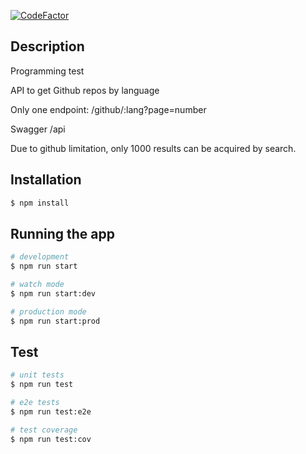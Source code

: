 [![CodeFactor](https://www.codefactor.io/repository/github/malkaviano/matrix-cargo/badge)](https://www.codefactor.io/repository/github/malkaviano/matrix-cargo)

## Description

Programming test

API to get Github repos by language

Only one endpoint: /github/:lang?page=number

Swagger /api

Due to github limitation, only 1000 results can be acquired by search.

## Installation

```bash
$ npm install
```

## Running the app

```bash
# development
$ npm run start

# watch mode
$ npm run start:dev

# production mode
$ npm run start:prod
```

## Test

```bash
# unit tests
$ npm run test

# e2e tests
$ npm run test:e2e

# test coverage
$ npm run test:cov
```
